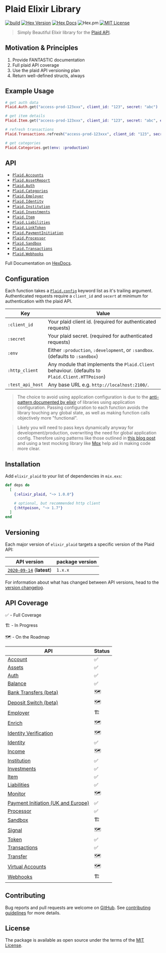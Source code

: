 # Plaid Elixir Library

[![build](https://github.com/tylerwray/elixir-plaid/actions/workflows/elixir.yml/badge.svg)](https://github.com/tylerwray/elixir-plaid/actions/workflows/elixir.yml) [![Hex Version](https://img.shields.io/hexpm/v/elixir_plaid.svg)](https://hex.pm/packages/elixir_plaid) [![Hex Docs](https://img.shields.io/badge/hex.pm-docs-green.svg?style=flat)](https://hexdocs.pm/elixir_plaid) ![Hex.pm](https://img.shields.io/hexpm/dt/elixir_plaid) [![MIT License](https://img.shields.io/hexpm/l/elixir_plaid)](https://opensource.org/licenses/MIT)

> Simply Beautiful Elixir library for the [Plaid API](https://plaid.com/docs/api).

## Motivation & Principles

1. Provide FANTASTIC documentation
2. Full plaid API coverage
3. Use the plaid API versioning plan
4. Return well-defined structs, always

## Example Usage

```elixir
# get auth data
Plaid.Auth.get("access-prod-123xxx", client_id: "123", secret: "abc")

# get item details
Plaid.Item.get("access-prod-123xxx", client_id: "123", secret: "abc", env: :production)

# refresh transactions
Plaid.Transactions.refresh("access-prod-123xxx", client_id: "123", secret: "abc", env: :development)

# get categories
Plaid.Categories.get(env: :production)
```

## API

- [`Plaid.Accounts`](https://hexdocs.pm/elixir_plaid/Plaid.Accounts.html#content)
- [`Plaid.AssetReport`](https://hexdocs.pm/elixir_plaid/Plaid.AssetReport.html#content)
- [`Plaid.Auth`](https://hexdocs.pm/elixir_plaid/Plaid.Auth.html#content)
- [`Plaid.Categories`](https://hexdocs.pm/elixir_plaid/Plaid.Categories.html#content)
- [`Plaid.Employer`](https://hexdocs.pm/elixir_plaid/Plaid.Employer.html#content)
- [`Plaid.Identity`](https://hexdocs.pm/elixir_plaid/Plaid.Identity.html#content)
- [`Plaid.Institution`](https://hexdocs.pm/elixir_plaid/Plaid.Institution.html#content)
- [`Plaid.Investments`](https://hexdocs.pm/elixir_plaid/Plaid.Investments.html#content)
- [`Plaid.Item`](https://hexdocs.pm/elixir_plaid/Plaid.Item.html#content)
- [`Plaid.Liabilities`](https://hexdocs.pm/elixir_plaid/Plaid.Liabilities.html#content)
- [`Plaid.LinkToken`](https://hexdocs.pm/elixir_plaid/Plaid.LinkToken.html#content)
- [`Plaid.PaymentInitiation`](https://hexdocs.pm/elixir_plaid/Plaid.PaymentInitiation.html#content)
- [`Plaid.Processor`](https://hexdocs.pm/elixir_plaid/Plaid.Processor.html#content)
- [`Plaid.Sandbox`](https://hexdocs.pm/elixir_plaid/Plaid.Sandbox.html#content)
- [`Plaid.Transactions`](https://hexdocs.pm/elixir_plaid/Plaid.Transactions.html#content)
- [`Plaid.Webhooks`](https://hexdocs.pm/elixir_plaid/Plaid.Webhooks.html#content)

Full Documentation on [HexDocs](https://hexdocs.pm/elixir_plaid).

## Configuration

Each function takes a [`Plaid.config`](https://hexdocs.pm/elixir_plaid/Plaid.html#t:config/0) keyword list as it's trailing argument.
Authenticated requests require a `client_id` and `secert` at minimum for authentication with the plaid API.

| Key              | Value                                                                                           |
| ---------------- | ----------------------------------------------------------------------------------------------- |
| `:client_id`     | Your plaid client id. (required for authenticated requests)                                     |
| `:secret`        | Your plaid secret. (required for authenticated requests)                                        |
| `:env`           | Either `:production`, `:development`, or `:sandbox`. (defaults to `:sandbox`)                   |
| `:http_client`   | Any module that implements the `Plaid.Client` behaviour. (defaults to `Plaid.Client.HTTPoison`) |
| `:test_api_host` | Any base URL e.g. `http://localhost:2100/`.                                                     |

> The choice to avoid using application configuration is due to the [anti-pattern documented by elixir](https://hexdocs.pm/elixir/master/library-guidelines.html#avoid-application-configuration)
> of libraries using application configuration. Passing configuration to each function avoids the library touching any
> global state, as well as making function calls objectively more "functional".

> Likely you will need to pass keys dynamically anyway for development/production, overwriting the need for global application config.
> Therefore using patterns like those outlined in [this blog post](https://blog.plataformatec.com.br/2015/10/mocks-and-explicit-contracts/) and
> using a test mocking library like [Mox](https://hexdocs.pm/mox/Mox.html) help aid in making code more clear.

## Installation

Add `elixir_plaid` to your list of dependencies in `mix.exs`:

```elixir
def deps do
  [
    {:elixir_plaid, "~> 1.0.0"}

    # optional, but recommended http client
    {:httpoison, "~> 1.7"}
  ]
end
```

## Versioning

Each major version of `elixir_plaid` targets a specific version of the Plaid API:

| API version                                         | package version |
| --------------------------------------------------- | --------------- |
| [`2020-09-14`][api-version-2020-09-14] (**latest**) | `1.x.x`         |

For information about what has changed between API versions, head to the [version changelog][version-changelog].

## API Coverage

✅ - Full Coverage

🏗 - In Progress

🗺 - On the Roadmap

| API                                                                                                         | Status |
| ----------------------------------------------------------------------------------------------------------- | ------ |
| [Account](https://plaid.com/docs/api/accounts/)                                                             | ✅     |
| [Assets](https://plaid.com/docs/api/products/#assets)                                                       | ✅     |
| [Auth](https://plaid.com/docs/api/products/#auth)                                                           | ✅     |
| [Balance](https://plaid.com/docs/api/products/#balance)                                                     | ✅     |
| [Bank Transfers (beta)](https://plaid.com/docs/api/products/#bank-transfers-beta)                           | 🗺      |
| [Deposit Switch (beta)](https://plaid.com/docs/api/products/#deposit-switch-beta)                           | 🗺      |
| [Employer](https://plaid.com/docs/api/employers/)                                                           | 🏗      |
| [Enrich](https://plaid.com/docs/api/products/enrich/)                                                       | 🗺️     |
| [Identity Verification](https://plaid.com/docs/api/products/identity-verification/)                         | 🗺️     |
| [Identity](https://plaid.com/docs/api/products/#identity)                                                   | ✅     |
| [Income](https://plaid.com/docs/api/products/income/)                                                       | 🗺️     |
| [Institution](https://plaid.com/docs/api/institutions/)                                                     | ✅     |
| [Investments](https://plaid.com/docs/api/products/#investments)                                             | ✅     |
| [Item](https://plaid.com/docs/api/items/)                                                                   | ✅     |
| [Liabilities](https://plaid.com/docs/api/products/#liabilities)                                             | ✅     |
| [Monitor](https://plaid.com/docs/api/products/monitor/)                                                     | 🗺️     |
| [Payment Initiation (UK and Europe)](https://plaid.com/docs/api/products/#payment-initiation-uk-and-europe) | ✅     |
| [Processor](https://plaid.com/docs/api/processors/)                                                         | ✅     |
| [Sandbox](https://plaid.com/docs/api/sandbox/)                                                              | 🏗      |
| [Signal](https://plaid.com/docs/api/products/signal/)                                                       | 🗺️     |
| [Token](https://plaid.com/docs/api/tokens/)                                                                 | ✅     |
| [Transactions](https://plaid.com/docs/api/products/#transactions)                                           | ✅     |
| [Transfer](https://plaid.com/docs/api/products/transfer/)                                                   | 🗺️     |
| [Virtual Accounts](https://plaid.com/docs/api/products/virtual-accounts/)                                   | 🗺️     |
| [Webhooks](https://plaid.com/docs/api/webhooks/)                                                            | 🏗      |

## Contributing

Bug reports and pull requests are welcome on [GitHub](https://github.com/tylerwray/elixir_plaid).
See [contributing guidelines](CONTRIBUTING.md) for more details.

## License

The package is available as open source under the terms of the [MIT License](https://opensource.org/licenses/MIT).

[version-changelog]: https://plaid.com/docs/api/versioning/
[api-version-2020-09-14]: https://plaid.com/docs/api/versioning/#2020-09-14
